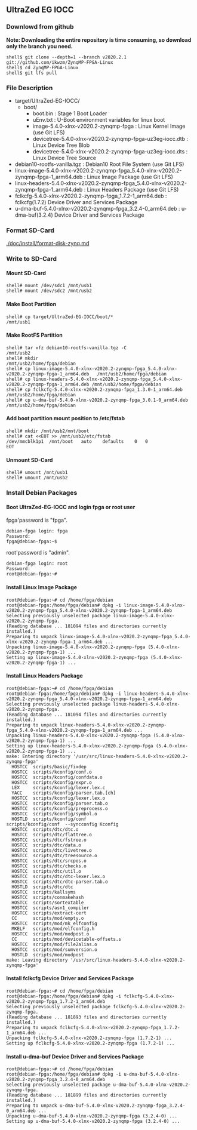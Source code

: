 ## UltraZed EG IOCC

### Downlowd from github

**Note: Downloading the entire repository is time consuming, so download only the branch you need.**

```console
shell$ git clone --depth=1 --branch v2020.2.1 git://github.com/ikwzm/ZynqMP-FPGA-Linux
shell$ cd ZynqMP-FPGA-Linux
shell$ git lfs pull
```

### File Description

 * target/UltraZed-EG-IOCC/
   + boot/
     - boot.bin                                                    : Stage 1 Boot Loader
     - uEnv.txt                                                    : U-Boot environment variables for linux boot
     - image-5.4.0-xlnx-v2020.2-zynqmp-fpga                        : Linux Kernel Image       (use Git LFS)
     - devicetree-5.4.0-xlnx-v2020.2-zynqmp-fpga-uz3eg-iocc.dtb    : Linux Device Tree Blob   
     - devicetree-5.4.0-xlnx-v2020.2-zynqmp-fpga-uz3eg-iocc.dts    : Linux Device Tree Source
 * debian10-rootfs-vanilla.tgz                                     : Debian10 Root File System (use Git LFS)
 * linux-image-5.4.0-xlnx-v2020.2-zynqmp-fpga_5.4.0-xlnx-v2020.2-zynqmp-fpga-1_arm64.deb   : Linux Image Package      (use Git LFS)
 * linux-headers-5.4.0-xlnx-v2020.2-zynqmp-fpga_5.4.0-xlnx-v2020.2-zynqmp-fpga-1_arm64.deb : Linux Headers Package    (use Git LFS)
 * fclkcfg-5.4.0-xlnx-v2020.2-zynqmp-fpga_1.7.2-1_arm64.deb        : fclkcfg(1.7.2) Device Driver and Services Package
 * u-dma-buf-5.4.0-xlnx-v2020.2-zynqmp-fpga_3.2.4-0_arm64.deb      : u-dma-buf(3.2.4) Device Driver and Services Package
 
### Format SD-Card

[./doc/install/format-disk-zynq.md](format-disk-zynq.md)

### Write to SD-Card

#### Mount SD-Card

```console
shell# mount /dev/sdc1 /mnt/usb1
shell# mount /dev/sdc2 /mnt/usb2
```
#### Make Boot Partition

```console
shell# cp target/UltraZed-EG-IOCC/boot/*                                  /mnt/usb1
```

#### Make RootFS Partition

```console
shell# tar xfz debian10-rootfs-vanilla.tgz -C                             /mnt/usb2
shell# mkdir                                                              /mnt/usb2/home/fpga/debian
shell# cp linux-image-5.4.0-xlnx-v2020.2-zynqmp-fpga_5.4.0-xlnx-v2020.2-zynqmp-fpga-1_arm64.deb   /mnt/usb2/home/fpga/debian
shell# cp linux-headers-5.4.0-xlnx-v2020.2-zynqmp-fpga_5.4.0-xlnx-v2020.2-zynqmp-fpga-1_arm64.deb /mnt/usb2/home/fpga/debian
shell# cp fclkcfg-5.4.0-xlnx-v2020.2-zynqmp-fpga_1.3.0-1_arm64.deb       /mnt/usb2/home/fpga/debian
shell# cp u-dma-buf-5.4.0-xlnx-v2020.2-zynqmp-fpga_3.0.1-0_arm64.deb     /mnt/usb2/home/fpga/debian
```

#### Add boot partition mount position to /etc/fstab

```console
shell# mkdir /mnt/usb2/mnt/boot
shell# cat <<EOT >> /mnt/usb2/etc/fstab
/dev/mmcblk1p1	/mnt/boot	auto	defaults	0	0
EOT
```

#### Unmount SD-Card

```console
shell# umount /mnt/usb1
shell# umount /mnt/usb2
```

### Install Debian Packages

#### Boot UltraZed-EG-IOCC and login fpga or root user

fpga'password is "fpga".

```console
debian-fpga login: fpga
Password:
fpga@debian-fpga:~$
```

root'password is "admin".

```console
debian-fpga login: root
Password:
root@debian-fpga:~#
```

#### Install Linux Image Package

```console
root@debian-fpga:~# cd /home/fpga/debian
root@debian-fpga:/home/fpga/debian# dpkg -i linux-image-5.4.0-xlnx-v2020.2-zynqmp-fpga_5.4.0-xlnx-v2020.2-zynqmp-fpga-1_arm64.deb
Selecting previously unselected package linux-image-5.4.0-xlnx-v2020.2-zynqmp-fpga.
(Reading database ... 181094 files and directories currently installed.)
Preparing to unpack linux-image-5.4.0-xlnx-v2020.2-zynqmp-fpga_5.4.0-xlnx-v2020.2-zynqmp-fpga-1_arm64.deb ...
Unpacking linux-image-5.4.0-xlnx-v2020.2-zynqmp-fpga (5.4.0-xlnx-v2020.2-zynqmp-fpga-1) ...
Setting up linux-image-5.4.0-xlnx-v2020.2-zynqmp-fpga (5.4.0-xlnx-v2020.2-zynqmp-fpga-1) ...
```

#### Install Linux Headers Package

```console
root@debian-fpga:~# cd /home/fpga/debian
root@debian-fpga:/home/fpga/debian# dpkg -i linux-headers-5.4.0-xlnx-v2020.2-zynqmp-fpga_5.4.0-xlnx-v2020.2-zynqmp-fpga-1_arm64.deb
Selecting previously unselected package linux-headers-5.4.0-xlnx-v2020.2-zynqmp-fpga.
(Reading database ... 181094 files and directories currently installed.)
Preparing to unpack linux-headers-5.4.0-xlnx-v2020.2-zynqmp-fpga_5.4.0-xlnx-v2020.2-zynqmp-fpga-1_arm64.deb ...
Unpacking linux-headers-5.4.0-xlnx-v2020.2-zynqmp-fpga (5.4.0-xlnx-v2020.2-zynqmp-fpga-1) ...
Setting up linux-headers-5.4.0-xlnx-v2020.2-zynqmp-fpga (5.4.0-xlnx-v2020.2-zynqmp-fpga-1) ...
make: Entering directory '/usr/src/linux-headers-5.4.0-xlnx-v2020.2-zynqmp-fpga'
  HOSTCC  scripts/basic/fixdep
  HOSTCC  scripts/kconfig/conf.o
  HOSTCC  scripts/kconfig/confdata.o
  HOSTCC  scripts/kconfig/expr.o
  LEX     scripts/kconfig/lexer.lex.c
  YACC    scripts/kconfig/parser.tab.[ch]
  HOSTCC  scripts/kconfig/lexer.lex.o
  HOSTCC  scripts/kconfig/parser.tab.o
  HOSTCC  scripts/kconfig/preprocess.o
  HOSTCC  scripts/kconfig/symbol.o
  HOSTLD  scripts/kconfig/conf
scripts/kconfig/conf  --syncconfig Kconfig
  HOSTCC  scripts/dtc/dtc.o
  HOSTCC  scripts/dtc/flattree.o
  HOSTCC  scripts/dtc/fstree.o
  HOSTCC  scripts/dtc/data.o
  HOSTCC  scripts/dtc/livetree.o
  HOSTCC  scripts/dtc/treesource.o
  HOSTCC  scripts/dtc/srcpos.o
  HOSTCC  scripts/dtc/checks.o
  HOSTCC  scripts/dtc/util.o
  HOSTCC  scripts/dtc/dtc-lexer.lex.o
  HOSTCC  scripts/dtc/dtc-parser.tab.o
  HOSTLD  scripts/dtc/dtc
  HOSTCC  scripts/kallsyms
  HOSTCC  scripts/conmakehash
  HOSTCC  scripts/sortextable
  HOSTCC  scripts/asn1_compiler
  HOSTCC  scripts/extract-cert
  CC      scripts/mod/empty.o
  HOSTCC  scripts/mod/mk_elfconfig
  MKELF   scripts/mod/elfconfig.h
  HOSTCC  scripts/mod/modpost.o
  CC      scripts/mod/devicetable-offsets.s
  HOSTCC  scripts/mod/file2alias.o
  HOSTCC  scripts/mod/sumversion.o
  HOSTLD  scripts/mod/modpost
make: Leaving directory '/usr/src/linux-headers-5.4.0-xlnx-v2020.2-zynqmp-fpga'
```

#### Install fclkcfg Device Driver and Services Package

```console
root@debian-fpga:~# cd /home/fpga/debian
root@debian-fpga:/home/fpga/debian# dpkg -i fclkcfg-5.4.0-xlnx-v2020.2-zynqmp-fpga_1.7.2-1_arm64.deb
Selecting previously unselected package fclkcfg-5.4.0-xlnx-v2020.2-zynqmp-fpga.
(Reading database ... 181893 files and directories currently installed.)
Preparing to unpack fclkcfg-5.4.0-xlnx-v2020.2-zynqmp-fpga_1.7.2-1_arm64.deb ...
Unpacking fclkcfg-5.4.0-xlnx-v2020.2-zynqmp-fpga (1.7.2-1) ...
Setting up fclkcfg-5.4.0-xlnx-v2020.2-zynqmp-fpga (1.7.2-1) ...
```

#### Install u-dma-buf Device Driver and Services Package

```console
root@debian-fpga:~# cd /home/fpga/debian
root@debian-fpga:/home/fpga/debian# dpkg -i u-dma-buf-5.4.0-xlnx-v2020.2-zynqmp-fpga_3.2.4-0_arm64.deb
Selecting previously unselected package u-dma-buf-5.4.0-xlnx-v2020.2-zynqmp-fpga.
(Reading database ... 181899 files and directories currently installed.)
Preparing to unpack u-dma-buf-5.4.0-xlnx-v2020.2-zynqmp-fpga_3.2.4-0_arm64.deb ...
Unpacking u-dma-buf-5.4.0-xlnx-v2020.2-zynqmp-fpga (3.2.4-0) ...
Setting up u-dma-buf-5.4.0-xlnx-v2020.2-zynqmp-fpga (3.2.4-0) ...
```

